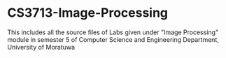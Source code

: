 # CS3713-Image-Processing
This includes all the source files of Labs given under "Image Processing" module in semester 5 of Computer Science and Engineering Department, University of Moratuwa
